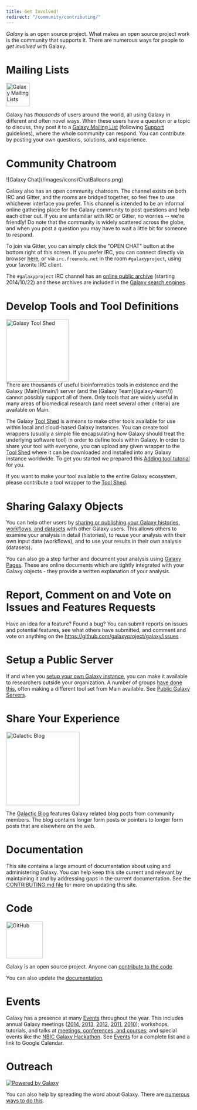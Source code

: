 ```yaml
---
title: Get Involved!
redirect: "/community/contributing/"
---
```

*Galaxy* is an open source project.  What makes an open source project work is the community that supports it.  There are numerous ways for people to *get involved* with Galaxy.

# Mailing Lists

<div class='left'><a href='/mailing-lists/'><img src="/images/logos/MailmanLogoSmall.png" alt="Galaxy Mailing Lists" width="64" /></a></div>

Galaxy has *thousands* of users around the world, all using Galaxy in different
and often novel ways.  When these users have a question or a topic to discuss,
they post it to a [Galaxy Mailing List](/mailing-lists/) (following
[Support](/support/) guidelines), where the whole community can
respond.  You can contribute by posting your own questions, solutions, and
experience.


# Community Chatroom

<div class='right'>![Galaxy Chat](/images/icons/ChatBalloons.png)</div>

Galaxy also has an open community chatroom.  The channel exists on both IRC and
Gitter, and the rooms are bridged together, so feel free to use whichever
interface you prefer.  This channel is intended to be an informal online
gathering place for the Galaxy community to post questions and help each other
out.  If you are unfamiliar with IRC or Gitter, no worries -- we're friendly!
Do note that the community is widely scattered across the globe, and when you
post a question you may have to wait a little bit for someone to respond.

To join via Gitter, you can simply click the "OPEN CHAT" button at the bottom
right of this screen.  If you prefer IRC, you can connect directly via browser
[here](http://webchat.freenode.net/?channels=#galaxyproject), or via
`irc.freenode.net` in the room `#galaxyproject`, using your favorite IRC
client.


The `#galaxyproject` IRC channel has an [online public
archive](https://botbot.me/freenode/galaxyproject/) (starting 2014/10/22) and
these archives are included in the [Galaxy search
engines](https://galaxyproject.org/search/).


# Develop Tools and Tool Definitions

<div class='right'><a href='/toolshed/'><img src="/images/logos/ToolShed.jpg" alt="Galaxy Tool Shed" width="170" /></a></div>
There are thousands of useful bioinformatics tools in existence and the Galaxy [Main](/main/) server (and the [Galaxy Team](/galaxy-team/)) cannot possibly support all of them.  Only tools that are widely useful in many areas of biomedical research (and meet several other criteria) are available on Main.

The Galaxy [Tool Shed](/toolshed/) is a means to make other tools available for use within local and cloud-based Galaxy instances.  You can create tool wrappers (usually a simple file encapsulating how Galaxy should treat the underlying software tool) in order to define tools within Galaxy.  In order to share your tool with everyone, you can upload any given wrapper to the [Tool Shed](/toolshed/) where it can be downloaded and installed into any Galaxy instance worldwide. To get you started we prepared this [Adding tool tutorial](/admin/tools/add-tool-tutorial/) for you.

If you want to make your tool available to the entire Galaxy ecosystem, please contribute a tool wrapper to the [Tool Shed](/toolshed/).

# Sharing Galaxy Objects

You can help other users by [sharing or publishing your Galaxy histories, workflows, and datasets](/learn/share/) with other Galaxy users.  This allows others to examine your analysis in detail (histories), to reuse your analysis with their own input data (workflows), and to use your results in their own analysis (datasets).

You can also go a step further and document your analysis using [Galaxy Pages](/learn/galaxy-pages/).  These are online documents which are tightly integrated with your Galaxy objects - they provide a written explanation of your analysis.

# Report, Comment on and Vote on Issues and Features Requests

Have an idea for a feature?  Found a bug?  You can submit reports on issues and potential features, see what others have submitted, and comment and vote on anything on the https://github.com/galaxyproject/galaxy/issues .

# Setup a Public Server

If and when you [setup your own Galaxy instance](/admin/get-galaxy/), you can make it available to researchers outside your organization.  A number of groups [have done this](/use/), often making a different tool set from Main available.  See [Public Galaxy Servers](/use/).

# Share Your Experience

<img class="img-fluid float-right" src="/images/galaxy-logos/galactic-blog-400.png" alt="Galactic Blog" width="200" />

The [Galactic Blog](/news/) features Galaxy related blog posts from community members.  The blog contains longer form posts or pointers to longer form posts that are elsewhere on the web.

# Documentation

This site contains a large amount of documentation about using and administering Galaxy.  You can help keep this site current and relevant by maintaining it and by addressing gaps in the current documentation.  See the  [CONTRIBUTING.md file](https://github.com/galaxyproject/galaxy-hub/blob/master/CONTRIBUTING.md) for more on updating this site.

# Code

<div class='right'><img src="/images/logos/GitHubLogoText.png" alt="GitHub" width="100" /></div>

Galaxy is an open source project.  Anyone can [contribute to the code](/develop/).

You can also update the [documentation](/docs/).

# Events

Galaxy has a presence at many [Events](/events/) throughout the year.  This includes annual Galaxy meetings ([2014](/events/gcc2014/), [2013](/events/gcc2013/), [2012](/events/gcc2012/), [2011](/events/gcc2011/), [2010](/events/gdc2010/)); workshops, tutorials, and talks at [meetings, conferences, and courses](/events/); and special events like the [NBIC Galaxy Hackathon](https://wiki.nbic.nl/index.php/NBIC_Galaxy_Hackathon_project).  See [Events](/events/) for a complete list and a link to Google Calendar.

# Outreach

<div class='left'>
<a href='/outreach/'><img src="/images/galaxy-logos/powered-by-galaxy.png" alt="Powered by Galaxy" /></a>
</div>

You can also help by spreading the word about Galaxy.  There are [numerous ways to do this](/outreach/).
